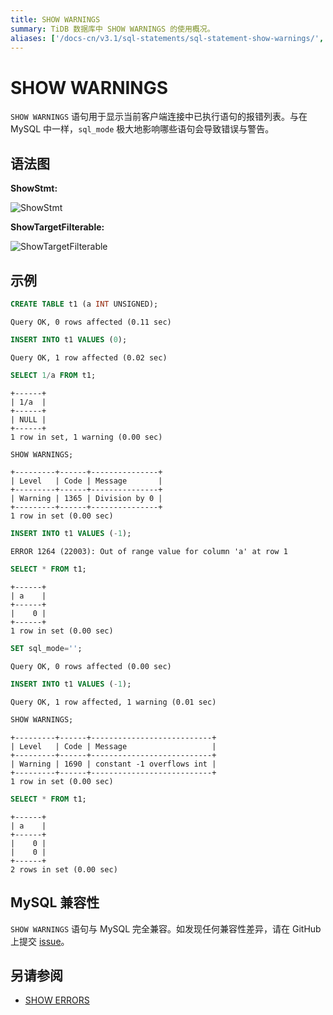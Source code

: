 ```yaml
---
title: SHOW WARNINGS
summary: TiDB 数据库中 SHOW WARNINGS 的使用概况。
aliases: ['/docs-cn/v3.1/sql-statements/sql-statement-show-warnings/','/docs-cn/v3.1/reference/sql/statements/show-warnings/']
---
```


# SHOW WARNINGS

`SHOW WARNINGS` 语句用于显示当前客户端连接中已执行语句的报错列表。与在 MySQL 中一样，`sql_mode` 极大地影响哪些语句会导致错误与警告。

## 语法图

**ShowStmt:**

![ShowStmt](https://download.pingcap.com/images/docs-cn/sqlgram/ShowStmt.png)

**ShowTargetFilterable:**

![ShowTargetFilterable](https://download.pingcap.com/images/docs-cn/sqlgram/ShowTargetFilterable.png)

## 示例


```sql
CREATE TABLE t1 (a INT UNSIGNED);
```

```
Query OK, 0 rows affected (0.11 sec)
```


```sql
INSERT INTO t1 VALUES (0);
```

```
Query OK, 1 row affected (0.02 sec)
```


```sql
SELECT 1/a FROM t1;
```

```
+------+
| 1/a  |
+------+
| NULL |
+------+
1 row in set, 1 warning (0.00 sec)
```


```sql
SHOW WARNINGS;
```

```
+---------+------+---------------+
| Level   | Code | Message       |
+---------+------+---------------+
| Warning | 1365 | Division by 0 |
+---------+------+---------------+
1 row in set (0.00 sec)
```


```sql
INSERT INTO t1 VALUES (-1);
```

```
ERROR 1264 (22003): Out of range value for column 'a' at row 1
```


```sql
SELECT * FROM t1;
```

```
+------+
| a    |
+------+
|    0 |
+------+
1 row in set (0.00 sec)
```


```sql
SET sql_mode='';
```

```
Query OK, 0 rows affected (0.00 sec)
```


```sql
INSERT INTO t1 VALUES (-1);
```

```
Query OK, 1 row affected, 1 warning (0.01 sec)
```


```sql
SHOW WARNINGS;
```

```
+---------+------+---------------------------+
| Level   | Code | Message                   |
+---------+------+---------------------------+
| Warning | 1690 | constant -1 overflows int |
+---------+------+---------------------------+
1 row in set (0.00 sec)
```


```sql
SELECT * FROM t1;
```

```
+------+
| a    |
+------+
|    0 |
|    0 |
+------+
2 rows in set (0.00 sec)
```

## MySQL 兼容性

`SHOW WARNINGS` 语句与 MySQL 完全兼容。如发现任何兼容性差异，请在 GitHub 上提交 [issue](https://github.com/pingcap/tidb/issues/new/choose)。

## 另请参阅

* [SHOW ERRORS](/sql-statements/sql-statement-show-errors.md)
